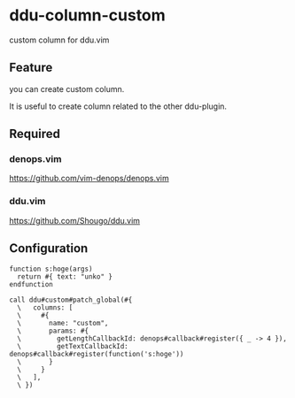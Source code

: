 # ddu-column-custom
custom column for ddu.vim

## Feature
you can create custom column.

It is useful to create column related to the other ddu-plugin.

## Required
### denops.vim
https://github.com/vim-denops/denops.vim

### ddu.vim
https://github.com/Shougo/ddu.vim

## Configuration
```vim
function s:hoge(args)
  return #{ text: "unko" }
endfunction

call ddu#custom#patch_global(#{
  \   columns: [
  \     #{
  \       name: "custom",
  \       params: #{
  \         getLengthCallbackId: denops#callback#register({ _ -> 4 }),
  \         getTextCallbackId: denops#callback#register(function('s:hoge'))
  \       }
  \     }
  \   ],
  \ })
```

